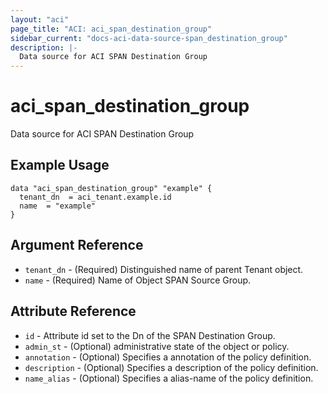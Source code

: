```yaml
---
layout: "aci"
page_title: "ACI: aci_span_destination_group"
sidebar_current: "docs-aci-data-source-span_destination_group"
description: |-
  Data source for ACI SPAN Destination Group
---
```


# aci_span_destination_group

Data source for ACI SPAN Destination Group

## Example Usage

```hcl
data "aci_span_destination_group" "example" {
  tenant_dn  = aci_tenant.example.id
  name  = "example"
}
```

## Argument Reference

- `tenant_dn` - (Required) Distinguished name of parent Tenant object.
- `name` - (Required) Name of Object SPAN Source Group.

## Attribute Reference

- `id` - Attribute id set to the Dn of the SPAN Destination Group.
- `admin_st` - (Optional) administrative state of the object or policy.
- `annotation` - (Optional) Specifies a annotation of the policy definition.
- `description` - (Optional) Specifies a description of the policy definition.
- `name_alias` - (Optional) Specifies a alias-name of the policy definition.
